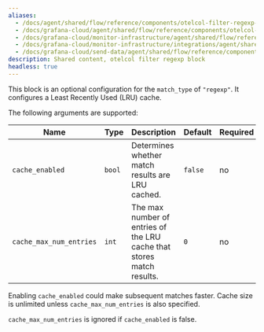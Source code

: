```yaml
---
aliases:
  - /docs/agent/shared/flow/reference/components/otelcol-filter-regexp-block/
  - /docs/grafana-cloud/agent/shared/flow/reference/components/otelcol-filter-regexp-block/
  - /docs/grafana-cloud/monitor-infrastructure/agent/shared/flow/reference/components/otelcol-filter-regexp-block/
  - /docs/grafana-cloud/monitor-infrastructure/integrations/agent/shared/flow/reference/components/otelcol-filter-regexp-block/
  - /docs/grafana-cloud/send-data/agent/shared/flow/reference/components/otelcol-filter-regexp-block/
description: Shared content, otelcol filter regexp block
headless: true
---
```


This block is an optional configuration for the `match_type` of `"regexp"`.
It configures a Least Recently Used (LRU) cache.

The following arguments are supported:

| Name                    | Type   | Description                                                           | Default | Required |
| ----------------------- | ------ | --------------------------------------------------------------------- | ------- | -------- |
| `cache_enabled`         | `bool` | Determines whether match results are LRU cached.                      | `false` | no       |
| `cache_max_num_entries` | `int`  | The max number of entries of the LRU cache that stores match results. | `0`     | no       |

Enabling `cache_enabled` could make subsequent matches faster.
Cache size is unlimited unless `cache_max_num_entries` is also specified.

`cache_max_num_entries` is ignored if `cache_enabled` is false.
